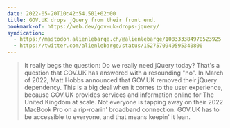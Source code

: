 ```yaml
---
date: 2022-05-20T10:42:54.501+02:00
title: GOV.UK drops jQuery from their front end.
bookmark-of: https://web.dev/gov-uk-drops-jquery/
syndication:
  - https://mastodon.alienlebarge.ch/@alienlebarge/108333384970523925
  - https://twitter.com/alienlebarge/status/1527570949595340800
---
```

> It really begs the question: Do we really need jQuery today? That's a question that GOV.UK has answered with a resounding "no". In March of 2022, Matt Hobbs announced that GOV.UK removed their jQuery dependency. This is a big deal when it comes to the user experience, because GOV.UK provides services and information online for The United Kingdom at scale. Not everyone is tapping away on their 2022 MacBook Pro on a rip-roarin' broadband connection. GOV.UK has to be accessible to everyone, and that means keepin' it lean.
